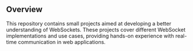 ## Overview

This repository contains small projects aimed at developing a better understanding of WebSockets. These projects cover different WebSocket implementations and use cases, providing hands-on experience with real-time communication in web applications.
